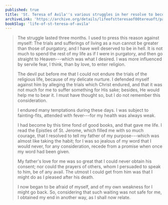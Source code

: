 ```yaml
---
published: true
title: 'St. Teresa of Avila''s various struggles in her resolve to become a nun'
archiveLink: 'https://archive.org/details/lifeofstteresaof00tereuoft/page/15?view=theater'
bookSlug: 'life-of-st-teresa-of-avila'
---
```


> The struggle lasted three months. I used to press this reason against myself: The trials and sufferings of living as a nun cannot be greater than those of purgatory, and I have well deserved to be in hell. It is not much to spend the rest of my life as if I were in purgatory, and then go straight to Heaven---which was what I desired. I was more influenced by servile fear, I think, than by love, to enter religion.
>
> The devil put before me that I could not endure the trials of the religious life, because of my delicate nurture. I defended myself against him by alleging the trials which Christ endured, and that it was not much for me to suffer something for His sake; besides, He would help me to bear it. I must have thought so, but I do not remember this consideration.
>
> I endured many temptations during these days. I was subject to fainting-fits, attended with fever---for my health was always weak.
>
> I had become by this time fond of good books, and that gave me life. I read the Epistles of St. Jerome, which filled me with so much courage, that I resolved to tell my father of my purpose---which was almost like taking the habit; for I was so jealous of my word that I would never, for any consideration, recede from a promise when once my word had been given.
>
> My father's love for me was so great that I could never obtain his consent; nor could the prayers of others, whom I persuaded to speak to him, be of any avail. The utmost I could get from him was that I might do as I pleased after his death.
>
> I now began to be afraid of myself, and of my own weakness for I might go back. So, considering that such waiting was not safe for me, I obtained my end in another way, as I shall now relate.
